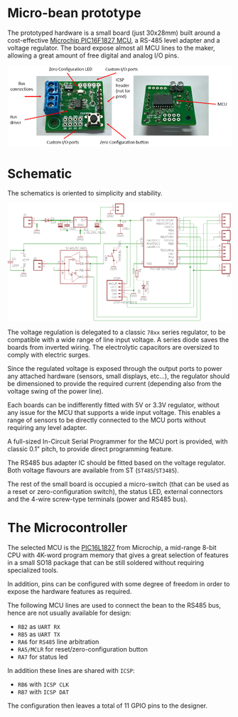 # Micro-bean prototype

The prototyped hardware is a small board (just 30x28mm) built around a cost-effective [Microchip PIC16F1827 MCU](https://www.microchip.com/wwwproducts/en/PIC16F1827), a RS-485 level adapter and a voltage regulator. The board expose almost all MCU lines to the maker, allowing a great amount of free digital and analog I/O pins.

![The microbean](./ubean.png)

# Schematic

The schematics is oriented to simplicity and stability.

![Schematic](./microbean.png)

The voltage regulation is delegated to a classic `78xx` series regulator, to be compatible with a wide range of line input voltage. A series diode saves the boards from inverted wiring. The electrolytic capacitors are oversized to comply with electric surges.

Since the regulated voltage is exposed through the output ports to power any attached hardware (sensors, small displays, etc...), the regulator should be dimensioned to provide the required current (depending also from the voltage swing of the power line).

Each boards can be indifferently fitted with 5V or 3.3V regulator, without any issue for the MCU that supports a wide input voltage. This enables a range of sensors to be directly connected to the MCU ports without requiring any level adapter.

A full-sized In-Circuit Serial Programmer for the MCU port is provided, with classic 0.1" pitch, to provide direct programming feature.

The RS485 bus adapter IC should be fitted based on the voltage regulator. Both voltage flavours are available from ST (`ST485`/`ST3485`).

The rest of the small board is occupied a micro-switch (that can be used as a reset or zero-configuration switch), the status LED, external connectors and the 4-wire screw-type terminals (power and RS485 bus).

# The Microcontroller

The selected MCU is the [PIC16L1827](https://www.microchip.com/wwwproducts/en/PIC16F1827) from Microchip, a mid-range 8-bit CPU with 4K-word program memory that gives a great selection of features in a small SO18 package that can be still soldered without requiring specialized tools.

In addition, pins can be configured with some degree of freedom in order to expose the hardware features as required.   

The following MCU lines are used to connect the bean to the RS485 bus, hence are not usually available for design:

- `RB2` as `UART RX`
- `RB5` as `UART TX`
- `RA6` for `RS485` line arbitration
- `RA5/MCLR` for reset/zero-configuration button
- `RA7` for status led

In addition these lines are shared with `ICSP`:
- `RB6` with `ICSP CLK`
- `RB7` with `ICSP DAT`

The configuration then leaves a total of 11 GPIO pins to the designer.

